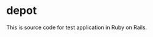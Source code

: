 depot
============================================================
This is source code for test application in Ruby on Rails.

